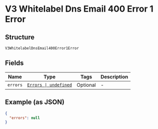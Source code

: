 
# V3 Whitelabel Dns Email 400 Error 1 Error

## Structure

`V3WhitelabelDnsEmail400Error1Error`

## Fields

| Name | Type | Tags | Description |
|  --- | --- | --- | --- |
| `errors` | [`Errors \| undefined`](../../doc/models/errors.md) | Optional | - |

## Example (as JSON)

```json
{
  "errors": null
}
```


